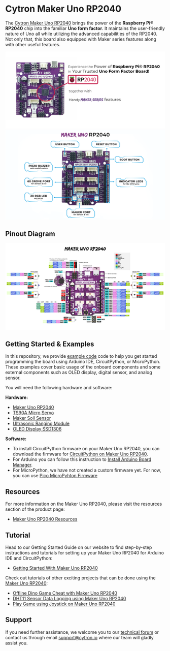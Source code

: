 # Cytron Maker Uno RP2040
The [Cytron Maker Uno RP2040](https://my.cytron.io/p-maker-uno-rp2040) brings the power of the **Raspberry Pi® RP2040** chip into the familiar **Uno form factor**. It maintains the user-friendly nature of Uno all while utilizing the advanced capabilities of the RP2040. Not only that, this board also equipped with Maker series features along with other useful features.

![Maker Uno RP2040](https://github.com/CytronTechnologies/Cytron-MAKER-UNO-RP2040/blob/main/Images/rp2040-labeled.png)
![Features labeled](https://github.com/CytronTechnologies/Cytron-MAKER-UNO-RP2040/blob/main/Images/MAKER-UNO-RP2040-features-labeled.png)

## Pinout Diagram
![Maker Uno RP2040 Pinout Diagram](https://github.com/CytronTechnologies/Cytron-MAKER-UNO-RP2040/blob/main/Images/MAKER-UNO-RP2040-pinout-diagram.png)

## Getting Started & Examples

In this repository, we provide [example code](/Example_Code) code to help you get started programming the board using Arduino IDE, CircuitPython, or MicroPython. These examples cover basic usage of the onboard components and some external components such as OLED display, digital sensor, and analog sensor.

You will need the following hardware and software:  

**Hardware:**
* [Maker Uno RP2040](https://my.cytron.io/p-maker-uno-rp2040)
* [TS90A Micro Servo](https://my.cytron.io/p-analog-micro-servo-9g-3v-6v) 
* [Maker Soil Sensor]( https://my.cytron.io/p-maker-soil-moisture-sensor)
* [Ultrasonic Ranging Module](https://cytron.io/p-3v-5.5v-ultrasonic-ranging-module)
* [OLED Display SSD1306](https://my.cytron.io/p-oled-i2c-0.96inch-128x64-blue-display)

**Software:**

* To install CircuitPython firmware on your Maker Uno RP2040, you can download the firmware for [CircuitPython on Maker Uno RP2040]( https://circuitpython.org/board/cytron_maker_uno_rp2040/).
* For Arduino you can follow this instruction to [Install Arduino Board Manager](https://github.com/earlephilhower/arduino-pico#installing-via-arduino-boards-manager).
* For MicroPython, we have not created a custom firmware yet. For now, you can use [Pico MicroPyhton Firmware](https://micropython.org/download/rp2-pico/)

## Resources
For more information on the Maker Uno RP2040, please visit the resources section of the product page:
* [Maker Uno RP2040 Resources](https://my.cytron.io/p-maker-uno-rp2040/#tab-resource)

## Tutorial  
Head to our Getting Started Guide on our website to find step-by-step instructions and tutorials for setting up your Maker Uno RP2040 for Arduino IDE and CircuitPython:

* [Getting Started With Maker Uno RP2040](https://my.cytron.io/tutorial/getting-started-guide-with-maker-uno-rp2040)


Check out tutorials of other exciting projects that can be done using the [Maker Uno RP2040](https://my.cytron.io/p-maker-uno-rp2040):

* [Offline Dino Game Cheat with Maker Uno RP2040](https://my.cytron.io/tutorial/offline-dino-game-cheat-with-maker-uno-rp2040)
* [DHT11 Sensor Data Logging using Maker Uno RP2040](https://my.cytron.io/tutorial/data-logging-maker-uno-rp2040)
* [Play Game using Joystick on Maker Uno RP2040](https://my.cytron.io/tutorial/joystick-maker-uno-rp2040)

 ## Support  
If you need further assistance, we welcome you to our [technical forum](http://forum.cytron.io) or contact us through email support@cytron.io where our team will gladly assist you. 
